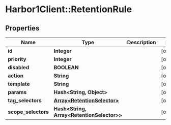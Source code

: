 # Harbor1Client::RetentionRule

## Properties
Name | Type | Description | Notes
------------ | ------------- | ------------- | -------------
**id** | **Integer** |  | [optional] 
**priority** | **Integer** |  | [optional] 
**disabled** | **BOOLEAN** |  | [optional] 
**action** | **String** |  | [optional] 
**template** | **String** |  | [optional] 
**params** | **Hash&lt;String, Object&gt;** |  | [optional] 
**tag_selectors** | [**Array&lt;RetentionSelector&gt;**](RetentionSelector.md) |  | [optional] 
**scope_selectors** | **Hash&lt;String, Array&lt;RetentionSelector&gt;&gt;** |  | [optional] 


